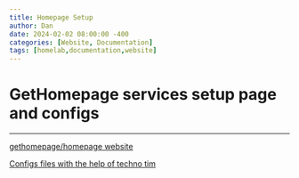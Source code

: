```yaml
---
title: Homepage Setup
author: Dan
date: 2024-02-02 08:00:00 -400
categories: [Website, Documentation]
tags: [homelab,documentation,website]
---
```


# GetHomepage services setup page and configs
---------------------------------------------


[gethomepage/homepage website](https://gethomepage.dev/latest/)

[Configs files with the help of techno tim](http://technotim.live)


